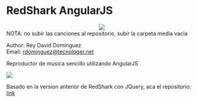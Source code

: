 RedShark AngularJS
========
<center><img src="http://s28.postimg.org/i8q5o30q1/logo.png"></center>
NOTA: no subir las canciones al repositorio, subir la carpeta media vacia

Author: Rey David Dominguez
<br>Email: <a href="mailto:rdominguez@tecnologer.net">rdominguez@tecnologer.net</a>

Reproductor de musica sencillo utilizando AngularJS

<img src="https://angularjs.org/img/AngularJS-large.png">

Basado en la version anterior de RedShark con JQuery, aca el repositorio: <a href="https://github.com/Tecnologer/RedShark">link</a>